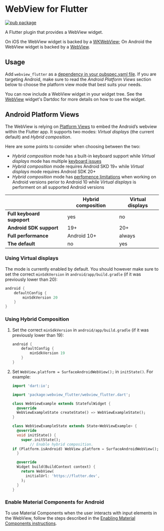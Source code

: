 # WebView for Flutter

[![pub package](https://img.shields.io/pub/v/webview_flutter.svg)](https://pub.dev/packages/webview_flutter)

A Flutter plugin that provides a WebView widget.

On iOS the WebView widget is backed by a [WKWebView](https://developer.apple.com/documentation/webkit/wkwebview);
On Android the WebView widget is backed by a [WebView](https://developer.android.com/reference/android/webkit/WebView).

## Usage
Add `webview_flutter` as a [dependency in your pubspec.yaml file](https://flutter.dev/docs/development/platform-integration/platform-channels). If you are targeting Android, make sure to read the *Android Platform Views* section below to choose the platform view mode that best suits your needs.

You can now include a WebView widget in your widget tree. See the
[WebView](https://pub.dev/documentation/webview_flutter/latest/webview_flutter/WebView-class.html)
widget's Dartdoc for more details on how to use the widget.

## Android Platform Views
The WebView is relying on
[Platform Views](https://flutter.dev/docs/development/platform-integration/platform-views) to embed
the Android’s webview within the Flutter app. It supports two modes: *Virtual displays* (the current default) and *Hybrid composition*.

Here are some points to consider when choosing between the two:

* *Hybrid composition* mode has a built-in keyboard support while *Virtual displays* mode has multiple
[keyboard issues](https://github.com/flutter/flutter/issues?q=is%3Aopen+label%3Avd-only+label%3A%22p%3A+webview-keyboard%22)
* *Hybrid composition* mode requires Android SKD 19+ while *Virtual displays* mode requires Android SDK 20+
* *Hybrid composition* mode has [perfomence limitations](https://flutter.dev/docs/development/platform-integration/platform-views#performance) when working on Android versions perior to Android 10 while *Virtual displays* is performent on all supported Android versions 

|                             | Hybrid composition  | Virtual displays |
| --------------------------- | ------------------- | ---------------- |
| **Full keyboard supoport**  | yes                 | no               |
| **Android SDK support**     | 19+                 | 20+              |
| **Full performance**        | Android 10+         | always           |
| **The default**             | no                  | yes              |

### Using Virtual displays

The mode is currently enabled by default. You should however make sure to set the correct `minSdkVersion` in `android/app/build.gradle` (if it was previously lower than 20):

```groovy
android {
    defaultConfig {
        minSdkVersion 20
    }
}
```


### Using Hybrid Composition

1. Set the correct `minSdkVersion` in `android/app/build.gradle` (if it was previously lower than 19):

    ```groovy
    android {
        defaultConfig {
            minSdkVersion 19
        }
    }
    ```

2. Set `WebView.platform = SurfaceAndroidWebView();` in `initState()`.
    For example:
    
    ```dart
    import 'dart:io';
    
    import 'package:webview_flutter/webview_flutter.dart';

    class WebViewExample extends StatefulWidget {
      @override
      WebViewExampleState createState() => WebViewExampleState();
    }
    
    class WebViewExampleState extends State<WebViewExample> {
      @override
      void initState() {
        super.initState();
            // Enable hybrid composition.
    if (Platform.isAndroid) WebView.platform = SurfaceAndroidWebView();
      }

      @override
      Widget build(BuildContext context) {
        return WebView(
          initialUrl: 'https://flutter.dev',
        );
      }
    }
    ```

### Enable Material Components for Android

To use Material Components when the user interacts with input elements in the WebView,
follow the steps described in the [Enabling Material Components instructions](https://flutter.dev/docs/deployment/android#enabling-material-components).
